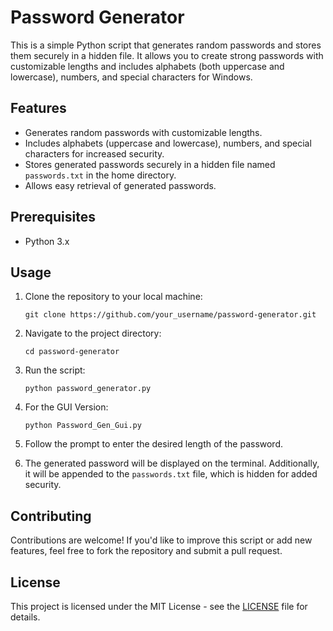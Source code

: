 
# Password Generator

This is a simple Python script that generates random passwords and stores them securely in a hidden file. It allows you to create strong passwords with customizable lengths and includes alphabets (both uppercase and lowercase), numbers, and special characters for Windows.

## Features

- Generates random passwords with customizable lengths.
- Includes alphabets (uppercase and lowercase), numbers, and special characters for increased security.
- Stores generated passwords securely in a hidden file named `passwords.txt` in the home directory.
- Allows easy retrieval of generated passwords.

## Prerequisites

- Python 3.x

## Usage

1. Clone the repository to your local machine:

    ```
    git clone https://github.com/your_username/password-generator.git
    ```

2. Navigate to the project directory:

    ```
    cd password-generator
    ```

3. Run the script:

    ```
    python password_generator.py
    ```
4. For the GUI Version:
   ```
   python Password_Gen_Gui.py
   ```
6. Follow the prompt to enter the desired length of the password.

7. The generated password will be displayed on the terminal. Additionally, it will be appended to the `passwords.txt` file, which is hidden for added security.

## Contributing

Contributions are welcome! If you'd like to improve this script or add new features, feel free to fork the repository and submit a pull request.

## License

This project is licensed under the MIT License - see the [LICENSE](LICENSE) file for details.
